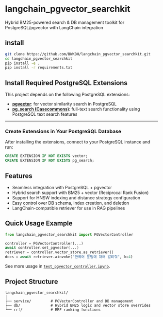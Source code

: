 # langchain_pgvector_searchkit
Hybrid BM25-powered search &amp; DB management toolkit for PostgreSQL/pgvector with LangChain integration


## install

```bash
git clone https://github.com/BWKBH/langchain_pgvector_searchkit.git
cd langchain_pgvector_searchkit
pip install -e .
pip install -r requirements.txt
```
## Install Required PostgreSQL Extensions

This project depends on the following PostgreSQL extensions:

- [**pgvector**](https://github.com/pgvector/pgvector): for vector similarity search in PostgreSQL  
- [**pg_search (Casecommons)**](https://github.com/Casecommons/pg_search): full-text search functionality using PostgreSQL text search features  
---

### Create Extensions in Your PostgreSQL Database

After installing the extensions, connect to your PostgreSQL instance and run:

```sql
CREATE EXTENSION IF NOT EXISTS vector;
CREATE EXTENSION IF NOT EXISTS pg_search;
```



## Features
- Seamless integration with PostgreSQL + pgvector
- Hybrid search support with BM25 + vector (Reciprocal Rank Fusion)
- Support for HNSW indexing and distance strategy configuration
- Easy control over DB schema, index creation, and deletion
- LangChain-compatible retriever for use in RAG pipelines 

## Quick Usage Example

```python
from langchain_pgvector_searchkit import PGVectorController

controller = PGVectorController(...)
await controller.set_pgvector(...)
retriever = controller.vector_store.as_retriever()
docs = await retriever.ainvoke("한국어 문법에 대해 알려줘", k=4)
```
See more usage in [`test_pgvector_controller.ipynb`](https://github.com/BWKBH/langchain_pgvector_searchkit/blob/main/test_pgvector_controller.ipynb).

## Project Structure
```text
langchain_pgvector_searchkit/
│
├── service/         # PGVectorController and DB management
├── db/              # Hybrid BM25 logic and vector store overrides
└── rrf/             # RRF ranking functions
```

